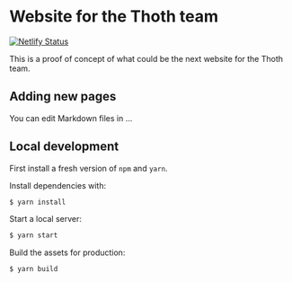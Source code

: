 # Website for the Thoth team

[![Netlify Status](https://api.netlify.com/api/v1/badges/b654c94e-08a6-4b79-b443-7837581b1d8d/deploy-status)](https://app.netlify.com/sites/gatsby-starter-netlify-cms-ci/deploys)

This is a proof of concept of what could be the next website for the Thoth team.

## Adding new pages

You can edit Markdown files in ...

## Local development

First install a fresh version of `npm` and `yarn`.

Install dependencies with:

```bash
$ yarn install
``` 

Start a local server:


```bash
$ yarn start
``` 

Build the assets for production:

```bash
$ yarn build
``` 


